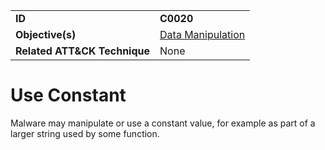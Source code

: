 |||
|---|---|
|**ID**|**C0020**|
|**Objective(s)**|[Data Manipulation](../data-manipulation)|
|**Related ATT&CK Technique**|None|


Use Constant
============
Malware may manipulate or use a constant value, for example as part of a larger string used by some function.
